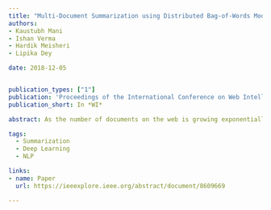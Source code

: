 ```yaml
---
title: "Multi-Document Summarization using Distributed Bag-of-Words Model"
authors:
- Kaustubh Mani
- Ishan Verma
- Hardik Meisheri
- Lipika Dey

date: 2018-12-05


publication_types: ["1"]
publication: 'Proceedings of the International Conference on Web Intelligence'
publication_short: In *WI*

abstract: As the number of documents on the web is growing exponentially, multi-document summarization is becoming more and more important since it can provide the main ideas in a document set in short time. In this paper, we present an unsupervised centroid-based document-level reconstruction framework using distributed bag of words model. Specifically, our approach selects summary sentences in order to minimize the reconstruction error between the summary and the documents. We apply sentence selection and beam search, to further improve the performance of our model. Experimental results on two different datasets show significant performance gains compared with the state-of-the-art baselines.

tags:
  - Summarization
  - Deep Learning
  - NLP

links:
- name: Paper
  url: https://ieeexplore.ieee.org/abstract/document/8609669

---
```



